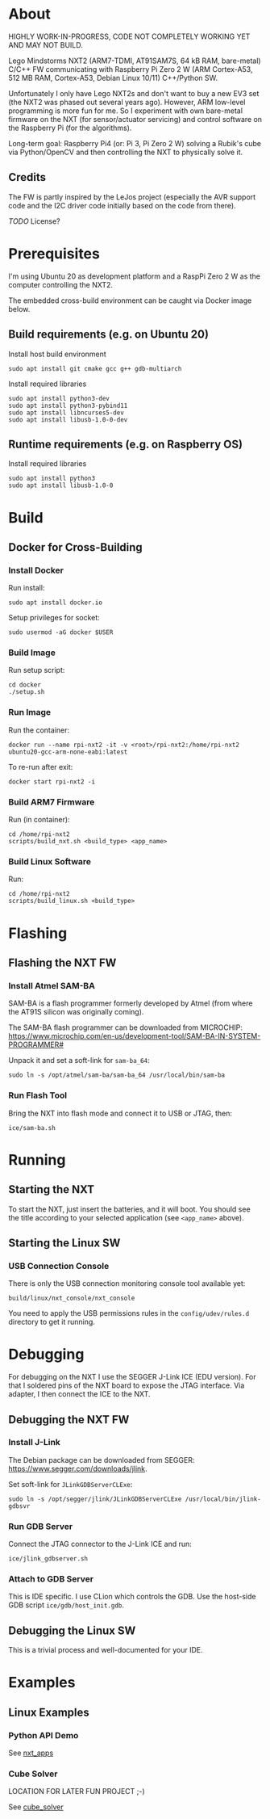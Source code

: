 # About

HIGHLY WORK-IN-PROGRESS, CODE NOT COMPLETELY WORKING YET AND MAY NOT BUILD.

Lego Mindstorms NXT2 (ARM7-TDMI, AT91SAM7S, 64 kB RAM, bare-metal) C/C++ FW communicating with Raspberry Pi Zero 2 W
(ARM Cortex-A53, 512 MB RAM, Cortex-A53, Debian Linux 10/11) C++/Python SW.

Unfortunately I only have Lego NXT2s and don't want to buy a new EV3 set (the NXT2 was phased out several years ago). 
However, ARM low-level programming is more fun for me. So I experiment with own bare-metal firmware on the NXT (for
sensor/actuator servicing) and control software on the Raspberry Pi (for the algorithms).

Long-term goal: Raspberry Pi4 (or: Pi 3, Pi Zero 2 W) solving a Rubik's cube via Python/OpenCV and then controlling 
the NXT to physically solve it.

## Credits

The FW is partly inspired by the LeJos project (especially the AVR support code and the I2C driver code initially 
based on the code from there).

*TODO* License?

# Prerequisites

I'm using Ubuntu 20 as development platform and a RaspPi Zero 2 W as the computer controlling the NXT2. 

The embedded cross-build environment can be caught via Docker image below.

## Build requirements (e.g. on Ubuntu 20)

Install host build environment

````
sudo apt install git cmake gcc g++ gdb-multiarch
````

Install required libraries

````
sudo apt install python3-dev
sudo apt install python3-pybind11
sudo apt install libncurses5-dev
sudo apt install libusb-1.0-0-dev
````

## Runtime requirements (e.g. on Raspberry OS)

Install required libraries

````
sudo apt install python3
sudo apt install libusb-1.0-0
````

# Build

## Docker for Cross-Building

### Install Docker

Run install:

````
sudo apt install docker.io
````

Setup privileges for socket:

````
sudo usermod -aG docker $USER
````

### Build Image

Run setup script:

````
cd docker
./setup.sh
````

### Run Image

Run the container:

````
docker run --name rpi-nxt2 -it -v <root>/rpi-nxt2:/home/rpi-nxt2 ubuntu20-gcc-arm-none-eabi:latest
````

To re-run after exit:

````
docker start rpi-nxt2 -i
````

### Build ARM7 Firmware 

Run (in container):

````
cd /home/rpi-nxt2
scripts/build_nxt.sh <build_type> <app_name>
````

### Build Linux Software

Run:

````
cd /home/rpi-nxt2
scripts/build_linux.sh <build_type>
````

# Flashing

## Flashing the NXT FW

### Install Atmel SAM-BA

SAM-BA is a flash programmer formerly developed by Atmel (from where the AT91S silicon was originally coming).

The SAM-BA flash programmer can be downloaded from MICROCHIP: 
https://www.microchip.com/en-us/development-tool/SAM-BA-IN-SYSTEM-PROGRAMMER#

Unpack it and set a soft-link for `sam-ba_64`:

````
sudo ln -s /opt/atmel/sam-ba/sam-ba_64 /usr/local/bin/sam-ba
````

### Run Flash Tool

Bring the NXT into flash mode and connect it to USB or JTAG, then:

````
ice/sam-ba.sh
````

# Running

## Starting the NXT

To start the NXT, just insert the batteries, and it will boot. You should see the title according to your selected
application (see `<app_name>` above).

## Starting the Linux SW

### USB Connection Console

There is only the USB connection monitoring console tool available yet:

````
build/linux/nxt_console/nxt_console
````

You need to apply the USB permissions rules in the `config/udev/rules.d` directory to get it running.

# Debugging

For debugging on the NXT I use the SEGGER J-Link ICE (EDU version). For that I soldered pins of the NXT board to expose
the JTAG interface. Via adapter, I then connect the ICE to the NXT.

## Debugging the NXT FW

### Install J-Link

The Debian package can be downloaded from SEGGER: https://www.segger.com/downloads/jlink.

Set soft-link for `JLinkGDBServerCLExe`:

````
sudo ln -s /opt/segger/jlink/JLinkGDBServerCLExe /usr/local/bin/jlink-gdbsvr
````

### Run GDB Server

Connect the JTAG connector to the J-Link ICE and run:

````
ice/jlink_gdbserver.sh
````

### Attach to GDB Server

This is IDE specific. I use CLion which controls the GDB. Use the host-side GDB script `ice/gdb/host_init.gdb`.

## Debugging the Linux SW

This is a trivial process and well-documented for your IDE.

# Examples

## Linux Examples

### Python API Demo

See [nxt_apps](linux/examples/python/nxt_remote)

### Cube Solver

LOCATION FOR LATER FUN PROJECT ;-)

See [cube_solver](linux/examples/python/cube_solver)
